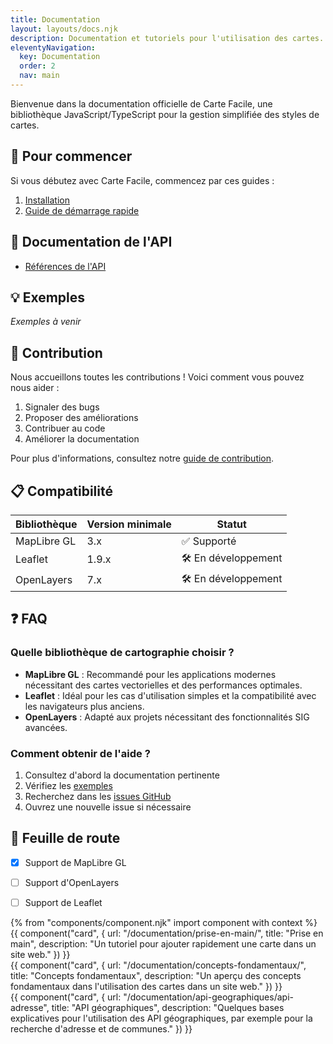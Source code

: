 ```yaml
---
title: Documentation
layout: layouts/docs.njk
description: Documentation et tutoriels pour l'utilisation des cartes.
eleventyNavigation:
  key: Documentation
  order: 2
  nav: main
---
```


Bienvenue dans la documentation officielle de Carte Facile, une bibliothèque JavaScript/TypeScript pour la gestion simplifiée des styles de cartes.

## 🚀 Pour commencer

Si vous débutez avec Carte Facile, commencez par ces guides :

1. [Installation](getting-started/installation.md)
2. [Guide de démarrage rapide](getting-started/quick-start.md)

## 📖 Documentation de l'API

- [Références de l'API](api/references.md)

<!-- ## 📚 Guides par bibliothèque

Choisissez votre bibliothèque de cartographie préférée :

- [MapLibre GL JS](guides/maplibre.md) (Recommandé)
- Leaflet (À venir)
- OpenLayers (À venir) -->

## 💡 Exemples

*Exemples à venir*

## 🤝 Contribution

Nous accueillons toutes les contributions ! Voici comment vous pouvez nous aider :

1. Signaler des bugs
2. Proposer des améliorations
3. Contribuer au code
4. Améliorer la documentation

Pour plus d'informations, consultez notre [guide de contribution](CONTRIBUTING.md).

## 📋 Compatibilité

| Bibliothèque | Version minimale | Statut |
|--------------|------------------|---------|
| MapLibre GL | 3.x | ✅ Supporté |
| Leaflet | 1.9.x | 🛠️ En développement |
| OpenLayers | 7.x | 🛠️ En développement |

## ❓ FAQ

### Quelle bibliothèque de cartographie choisir ?

- **MapLibre GL** : Recommandé pour les applications modernes nécessitant des cartes vectorielles et des performances optimales.
- **Leaflet** : Idéal pour les cas d'utilisation simples et la compatibilité avec les navigateurs plus anciens.
- **OpenLayers** : Adapté aux projets nécessitant des fonctionnalités SIG avancées.

### Comment obtenir de l'aide ?

1. Consultez d'abord la documentation pertinente
2. Vérifiez les [exemples](examples/basic-usage.md)
3. Recherchez dans les [issues GitHub](https://github.com/votre-username/carte-facile/issues)
4. Ouvrez une nouvelle issue si nécessaire

## 📅 Feuille de route

- [x]  Support de MapLibre GL
- [ ]  Support d'OpenLayers
- [ ]  Support de Leaflet


<div class="fr-container--fluid">
  <div class="fr-grid-row fr-my-2w">
    <div class="fr-col">
      {% from "components/component.njk" import component with context %}
      {{ component("card", {
          url: "/documentation/prise-en-main/",
          title: "Prise en main",
          description: "Un tutoriel pour ajouter rapidement une carte dans un site web."
      }) }}
    </div>
  </div>
  <div class="fr-grid-row fr-my-2w">
    <div class="fr-col">
      {{ component("card", {
          url: "/documentation/concepts-fondamentaux/",
          title: "Concepts fondamentaux",
          description: "Un aperçu des concepts fondamentaux dans l'utilisation des cartes dans un site web."
      }) }}
    </div>
  </div>
  <div class="fr-grid-row fr-my-2w">
    <div class="fr-col">
      {{ component("card", {
          url: "/documentation/api-geographiques/api-adresse",
          title: "API géographiques",
          description: "Quelques bases explicatives pour l'utilisation des API géographiques, par exemple pour la recherche d'adresse et de communes."
      }) }}
    </div>
  </div>
</div>